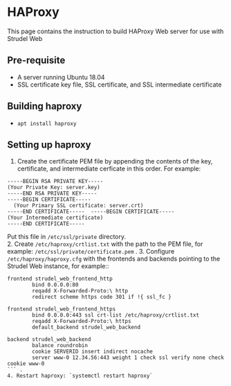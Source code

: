 # HAProxy

This page contains the instruction to build HAProxy Web server for use with Strudel Web

## Pre-requisite
- A server running Ubuntu 18.04
- SSL certificate key file, SSL certificate, and SSL intermediate certificate

## Building haproxy
- `apt install haproxy`

## Setting up haproxy
1. Create the certificate PEM file by appending the contents of the key, certificate, and intermediate cerficate in this order. For example:
```
-----BEGIN RSA PRIVATE KEY----- 
(Your Private Key: server.key) 
-----END RSA PRIVATE KEY----- 
-----BEGIN CERTIFICATE----- 
  (Your Primary SSL certificate: server.crt)
-----END CERTIFICATE-----  -----BEGIN CERTIFICATE----- 
(Your Intermediate certificate) 
-----END CERTIFICATE----- 
```
Put this file in `/etc/ssl/private` directory.  
2. Create `/etc/haproxy/crtlist.txt` with the path to the PEM file, for example:
`/etc/ssl/private/certificate.pem` . 
3. Configure `/etc/haproxy/haproxy.cfg` with the frontends and backends pointing to the Strudel Web instance, for example::
```
frontend strudel_web_frontend_http
        bind 0.0.0.0:80
        reqadd X-Forwarded-Proto:\ http
        redirect scheme https code 301 if !{ ssl_fc }

frontend strudel_web_frontend_https
        bind 0.0.0.0:443 ssl crt-list /etc/haproxy/crtlist.txt
        reqadd X-Forwarded-Proto:\ https
        default_backend strudel_web_backend

backend strudel_web_backend
        balance roundrobin
        cookie SERVERID insert indirect nocache
        server www-0 12.34.56:443 weight 1 check ssl verify none check cookie www-0
``` . 
4. Restart haproxy: `systemctl restart haproxy`
        


